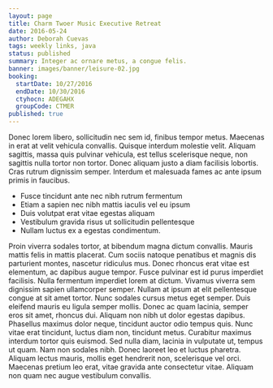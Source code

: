```yaml
---
layout: page
title: Charm Twoer Music Executive Retreat
date: 2016-05-24
author: Deborah Cuevas
tags: weekly links, java
status: published
summary: Integer ac ornare metus, a congue felis.
banner: images/banner/leisure-02.jpg
booking:
  startDate: 10/27/2016
  endDate: 10/30/2016
  ctyhocn: ADEGAHX
  groupCode: CTMER
published: true
---
```

Donec lorem libero, sollicitudin nec sem id, finibus tempor metus. Maecenas in erat at velit vehicula convallis. Quisque interdum molestie velit. Aliquam sagittis, massa quis pulvinar vehicula, est tellus scelerisque neque, non sagittis nulla tortor non tortor. Donec aliquam justo a diam facilisis lobortis. Cras rutrum dignissim semper. Interdum et malesuada fames ac ante ipsum primis in faucibus.

* Fusce tincidunt ante nec nibh rutrum fermentum
* Etiam a sapien nec nibh mattis iaculis vel eu ipsum
* Duis volutpat erat vitae egestas aliquam
* Vestibulum gravida risus ut sollicitudin pellentesque
* Nullam luctus ex a egestas condimentum.

Proin viverra sodales tortor, at bibendum magna dictum convallis. Mauris mattis felis in mattis placerat. Cum sociis natoque penatibus et magnis dis parturient montes, nascetur ridiculus mus. Donec rhoncus erat vitae est elementum, ac dapibus augue tempor. Fusce pulvinar est id purus imperdiet facilisis. Nulla fermentum imperdiet lorem at dictum. Vivamus viverra sem dignissim sapien ullamcorper semper. Nullam at ipsum at elit pellentesque congue at sit amet tortor. Nunc sodales cursus metus eget semper. Duis eleifend mauris eu ligula semper mollis.
Donec ac quam lacinia, semper eros sit amet, rhoncus dui. Aliquam non nibh ut dolor egestas dapibus. Phasellus maximus dolor neque, tincidunt auctor odio tempus quis. Nunc vitae erat tincidunt, luctus diam non, tincidunt metus. Curabitur maximus interdum tortor quis euismod. Sed nulla diam, lacinia in vulputate ut, tempus ut quam. Nam non sodales nibh. Donec laoreet leo et luctus pharetra. Aliquam lectus mauris, mollis eget hendrerit non, scelerisque vel orci. Maecenas pretium leo erat, vitae gravida ante consectetur vitae. Aliquam non quam nec augue vestibulum convallis.
